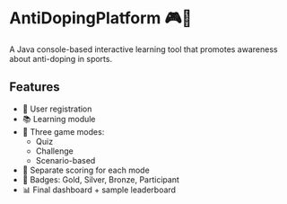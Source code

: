 # AntiDopingPlatform 🎮💉

A Java console-based interactive learning tool that promotes awareness about anti-doping in sports.

## Features
- 👤 User registration
- 📚 Learning module
- 🧠 Three game modes:
  - Quiz
  - Challenge
  - Scenario-based
- 🎯 Separate scoring for each mode
- 🏅 Badges: Gold, Silver, Bronze, Participant
- 📊 Final dashboard + sample leaderboard

